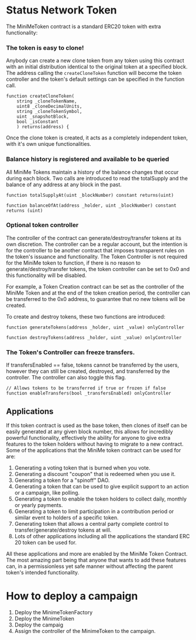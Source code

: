 # Status Network Token

The MiniMeToken contract is a standard ERC20 token with extra functionality:

### The token is easy to clone!

Anybody can create a new clone token from any token using this contract with an initial distribution identical to the original token at a specified block. The address calling the `createCloneToken` function will become the token controller and the token's default settings can be specified in the function call.

    function createCloneToken(
        string _cloneTokenName,
        uint8 _cloneDecimalUnits,
        string _cloneTokenSymbol,
        uint _snapshotBlock,
        bool _isConstant
        ) returns(address) {

Once the clone token is created, it acts as a completely independent token, with it's own unique functionalities.

### Balance history is registered and available to be queried

All MiniMe Tokens maintain a history of the balance changes that occur during each block. Two calls are introduced to read the totalSupply and the balance of any address at any block in the past.

    function totalSupplyAt(uint _blockNumber) constant returns(uint)

    function balanceOfAt(address _holder, uint _blockNumber) constant returns (uint)

### Optional token controller

The controller of the contract can generate/destroy/transfer tokens at its own discretion. The controller can be a regular account, but the intention is for the controller to be another contract that imposes transparent rules on the token's issuance and functionality. The Token Controller is not required for the MiniMe token to function, if there is no reason to generate/destroy/transfer tokens, the token controller can be set to 0x0 and this functionality will be disabled.

For example, a Token Creation contract can be set as the controller of the MiniMe Token and at the end of the token creation period, the controller can be transferred to the 0x0 address, to guarantee that no new tokens will be created.

To create and destroy tokens, these two functions are introduced:

    function generateTokens(address _holder, uint _value) onlyController

    function destroyTokens(address _holder, uint _value) onlyController

### The Token's Controller can freeze transfers.

If transfersEnabled == false, tokens cannot be transferred by the users, however they can still be created, destroyed, and transferred by the controller. The controller can also toggle this flag.

    // Allows tokens to be transferred if true or frozen if false
    function enableTransfers(bool _transfersEnabled) onlyController


## Applications

If this token contract is used as the base token, then clones of itself can be easily generated at any given block number, this allows for incredibly powerful functionality, effectively the ability for anyone to give extra features to the token holders without having to migrate to a new contract. Some of the applications that the MiniMe token contract can be used for are:

1. Generating a voting token that is burned when you vote.
2. Generating a discount "coupon" that is redeemed when you use it.
3. Generating a token for a "spinoff" DAO.
4. Generating a token that can be used to give explicit support to an action or a campaign, like polling.
5. Generating a token to enable the token holders to collect daily, monthly or yearly payments.
6. Generating a token to limit participation in a contribution period or similar event to holders of a specific token.
7. Generating token that allows a central party complete control to transfer/generate/destroy tokens at will.
8. Lots of other applications including all the applications the standard ERC 20 token can be used for.

All these applications and more are enabled by the MiniMe Token Contract. The most amazing part being that anyone that wants to add these features can, in a permissionless yet safe manner without affecting the parent token's intended functionality.

# How to deploy a campaign

1. Deploy the MinimeTokenFactory
2. Deploy the MinimeToken
3. Deploy the campaig
4. Assign the controller of the MinimeToken to the campaign.
